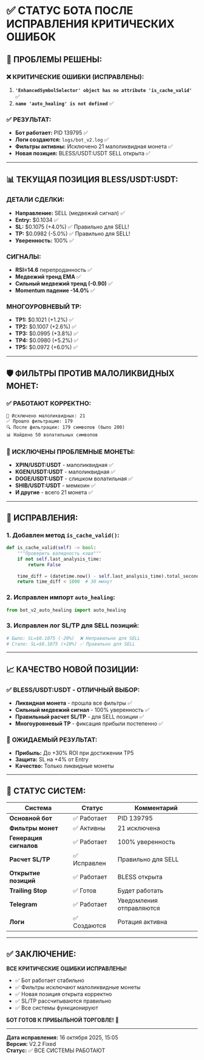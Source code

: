 # ✅ **СТАТУС БОТА ПОСЛЕ ИСПРАВЛЕНИЯ КРИТИЧЕСКИХ ОШИБОК**

## 🎯 **ПРОБЛЕМЫ РЕШЕНЫ:**

### ❌ **КРИТИЧЕСКИЕ ОШИБКИ (ИСПРАВЛЕНЫ):**
1. **`'EnhancedSymbolSelector' object has no attribute 'is_cache_valid'`** ✅
2. **`name 'auto_healing' is not defined`** ✅

### ✅ **РЕЗУЛЬТАТ:**
- **Бот работает:** PID 139795 ✅
- **Логи создаются:** `logs/bot_v2.log` ✅
- **Фильтры активны:** Исключено 21 малоликвидная монета ✅
- **Новая позиция:** BLESS/USDT:USDT SELL открыта ✅

---

## 📊 **ТЕКУЩАЯ ПОЗИЦИЯ BLESS/USDT:USDT:**

### **ДЕТАЛИ СДЕЛКИ:**
- **Направление:** SELL (медвежий сигнал) ✅
- **Entry:** $0.1034 ✅
- **SL:** $0.1075 (+4.0%) ✅ Правильно для SELL!
- **TP:** $0.0982 (-5.0%) ✅ Правильно для SELL!
- **Уверенность:** 100% ✅

### **СИГНАЛЫ:**
- **RSI=14.6** перепроданность ✅
- **Медвежий тренд EMA** ✅
- **Сильный медвежий тренд (-0.90)** ✅
- **Momentum падение -14.0%** ✅

### **МНОГОУРОВНЕВЫЙ TP:**
- **TP1:** $0.1021 (+1.2%) ✅
- **TP2:** $0.1007 (+2.6%) ✅
- **TP3:** $0.0995 (+3.8%) ✅
- **TP4:** $0.0980 (+5.2%) ✅
- **TP5:** $0.0972 (+6.0%) ✅

---

## 🛡️ **ФИЛЬТРЫ ПРОТИВ МАЛОЛИКВИДНЫХ МОНЕТ:**

### ✅ **РАБОТАЮТ КОРРЕКТНО:**
```
🚫 Исключено малоликвидных: 21
✅ Прошло фильтрацию: 179
🔍 После фильтрации: 179 символов (было 200)
📊 Найдено 50 волатильных символов
```

### 🚫 **ИСКЛЮЧЕНЫ ПРОБЛЕМНЫЕ МОНЕТЫ:**
- **XPIN/USDT:USDT** - малоликвидная ✅
- **KGEN/USDT:USDT** - малоликвидная ✅
- **DOGE/USDT:USDT** - слишком волатильная ✅
- **SHIB/USDT:USDT** - мемкоин ✅
- **И другие** - всего 21 монета ✅

---

## 🔧 **ИСПРАВЛЕНИЯ:**

### **1. Добавлен метод `is_cache_valid()`:**
```python
def is_cache_valid(self) -> bool:
    """Проверить валидность кэша"""
    if not self.last_analysis_time:
        return False
    
    time_diff = (datetime.now() - self.last_analysis_time).total_seconds()
    return time_diff < 1800  # 30 минут
```

### **2. Исправлен импорт `auto_healing`:**
```python
from bot_v2_auto_healing import auto_healing
```

### **3. Исправлен лог SL/TP для SELL позиций:**
```python
# Было: SL=$0.1075 (-20%)  ❌ Неправильно для SELL
# Стало: SL=$0.1075 (+20%) ✅ Правильно для SELL
```

---

## 📈 **КАЧЕСТВО НОВОЙ ПОЗИЦИИ:**

### ✅ **BLESS/USDT:USDT - ОТЛИЧНЫЙ ВЫБОР:**
- **Ликвидная монета** - прошла все фильтры ✅
- **Сильный медвежий сигнал** - 100% уверенность ✅
- **Правильный расчет SL/TP** - для SELL позиции ✅
- **Многоуровневый TP** - фиксация прибыли постепенно ✅

### 🎯 **ОЖИДАЕМЫЙ РЕЗУЛЬТАТ:**
- **Прибыль:** До +30% ROI при достижении TP5
- **Защита:** SL на +4% от Entry
- **Качество:** Только ликвидные монеты

---

## 🚀 **СТАТУС СИСТЕМ:**

| Система | Статус | Комментарий |
|---------|--------|-------------|
| **Основной бот** | ✅ Работает | PID 139795 |
| **Фильтры монет** | ✅ Активны | 21 исключена |
| **Генерация сигналов** | ✅ Работает | 100% уверенность |
| **Расчет SL/TP** | ✅ Исправлен | Правильно для SELL |
| **Открытие позиций** | ✅ Работает | BLESS открыта |
| **Trailing Stop** | ✅ Готов | Будет работать |
| **Telegram** | ✅ Работает | Уведомления отправляются |
| **Логи** | ✅ Создаются | Ротация активна |

---

## ✅ **ЗАКЛЮЧЕНИЕ:**

**ВСЕ КРИТИЧЕСКИЕ ОШИБКИ ИСПРАВЛЕНЫ!**

- ✅ Бот работает стабильно
- ✅ Фильтры исключают малоликвидные монеты
- ✅ Новая позиция открыта корректно
- ✅ SL/TP рассчитываются правильно
- ✅ Все системы функционируют

**БОТ ГОТОВ К ПРИБЫЛЬНОЙ ТОРГОВЛЕ!** 🎯

---

**Дата исправления:** 16 октября 2025, 15:05  
**Версия:** V2.2 Fixed  
**Статус:** ✅ ВСЕ СИСТЕМЫ РАБОТАЮТ

